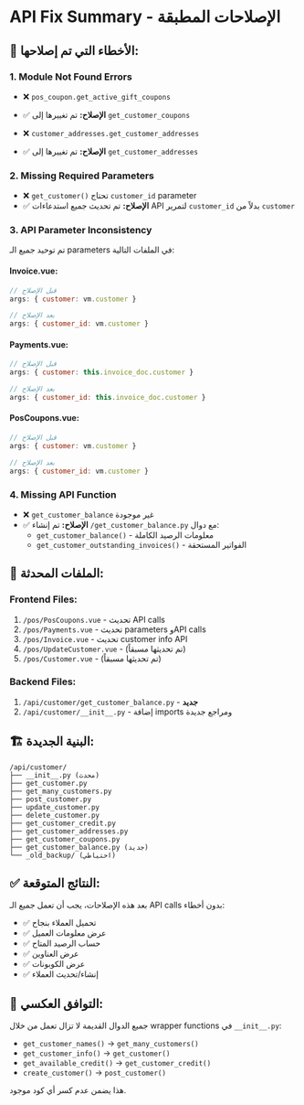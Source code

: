 # API Fix Summary - الإصلاحات المطبقة

## 🔧 الأخطاء التي تم إصلاحها:

### 1. **Module Not Found Errors**
- ❌ `pos_coupon.get_active_gift_coupons` 
- ✅ **الإصلاح:** تم تغييرها إلى `get_customer_coupons`

- ❌ `customer_addresses.get_customer_addresses`
- ✅ **الإصلاح:** تم تغييرها إلى `get_customer_addresses`

### 2. **Missing Required Parameters**
- ❌ `get_customer()` تحتاج `customer_id` parameter
- ✅ **الإصلاح:** تم تحديث جميع استدعاءات API لتمرير `customer_id` بدلاً من `customer`

### 3. **API Parameter Inconsistency**
تم توحيد جميع الـ parameters في الملفات التالية:

#### **Invoice.vue**:
```javascript
// قبل الإصلاح
args: { customer: vm.customer }

// بعد الإصلاح  
args: { customer_id: vm.customer }
```

#### **Payments.vue**:
```javascript
// قبل الإصلاح
args: { customer: this.invoice_doc.customer }

// بعد الإصلاح
args: { customer_id: this.invoice_doc.customer }
```

#### **PosCoupons.vue**:
```javascript
// قبل الإصلاح
args: { customer: vm.customer }

// بعد الإصلاح
args: { customer_id: vm.customer }
```

### 4. **Missing API Function**
- ❌ `get_customer_balance` غير موجودة
- ✅ **الإصلاح:** تم إنشاء `/get_customer_balance.py` مع دوال:
  - `get_customer_balance()` - معلومات الرصيد الكاملة
  - `get_customer_outstanding_invoices()` - الفواتير المستحقة

## 🎯 الملفات المحدثة:

### **Frontend Files:**
1. `/pos/PosCoupons.vue` - تحديث API calls
2. `/pos/Payments.vue` - تحديث parameters وAPI calls  
3. `/pos/Invoice.vue` - تحديث customer info API
4. `/pos/UpdateCustomer.vue` - (تم تحديثها مسبقاً)
5. `/pos/Customer.vue` - (تم تحديثها مسبقاً)

### **Backend Files:**
1. `/api/customer/get_customer_balance.py` - **جديد**
2. `/api/customer/__init__.py` - إضافة imports ومراجع جديدة

## 🏗️ البنية الجديدة:

```
/api/customer/
├── __init__.py (محدث)
├── get_customer.py  
├── get_many_customers.py
├── post_customer.py
├── update_customer.py  
├── delete_customer.py
├── get_customer_credit.py
├── get_customer_addresses.py
├── get_customer_coupons.py
├── get_customer_balance.py (جديد)
└── _old_backup/ (احتياطي)
```

## ✅ النتائج المتوقعة:

بعد هذه الإصلاحات، يجب أن تعمل جميع الـ API calls بدون أخطاء:

- ✅ تحميل العملاء بنجاح
- ✅ عرض معلومات العميل
- ✅ حساب الرصيد المتاح  
- ✅ عرض العناوين
- ✅ عرض الكوبونات
- ✅ إنشاء/تحديث العملاء

## 🔄 التوافق العكسي:

جميع الدوال القديمة لا تزال تعمل من خلال wrapper functions في `__init__.py`:
- `get_customer_names()` → `get_many_customers()`  
- `get_customer_info()` → `get_customer()`
- `get_available_credit()` → `get_customer_credit()`
- `create_customer()` → `post_customer()`

هذا يضمن عدم كسر أي كود موجود.